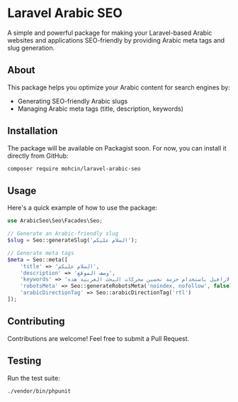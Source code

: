 
# Laravel Arabic SEO

A simple and powerful package for making your Laravel-based Arabic websites and applications SEO-friendly by providing Arabic meta tags and slug generation.

## About

This package helps you optimize your Arabic content for search engines by:
- Generating SEO-friendly Arabic slugs
- Managing Arabic meta tags (title, description, keywords)

## Installation

The package will be available on Packagist soon. For now, you can install it directly from GitHub:

```bash
composer require mohcin/laravel-arabic-seo
```

## Usage

Here's a quick example of how to use the package:

```php
use ArabicSeo\Seo\Facades\Seo;

// Generate an Arabic-friendly slug
$slug = Seo::generateSlug('السلام عليكم');

// Generate meta tags
$meta = Seo::meta([
    'title' => 'السلام عليكم',
    'description' => 'وصف الموقع',
    'keywords' => 'قم بتحسين محرك البحث الخاص بموقعك/تطبيقك على لارافيل باستخدام حزمة تحسين محركات البحث العربية هذه',
    'robotsMeta' => Seo::generateRobotsMeta('noindex, nofollow', false), // use true as a second parameter to hide robots meta
    'arabicDirectionTag' => Seo::arabicDirectionTag('rtl')
]);
```

## Contributing

Contributions are welcome! Feel free to submit a Pull Request.

## Testing

Run the test suite:

```bash
./vendor/bin/phpunit
```